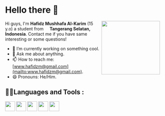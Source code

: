 # Hello there 👋

<img align="right" src="https://media.giphy.com/media/f6hnhHkks8bk4jwjh3/giphy.gif" width="190" height="175" />

Hi guys, I'm **Hafidz Mushhafa Al-Karim** (15 y.o) a student from <img src="https://cdn.discordapp.com/attachments/773831752271527946/912953010408271902/323372.png" width="12" /> **Tangerang Selatan, Indonesia**. Contact me if you have same interesting or some questions!
- 🔭 I’m currently working on something cool.
- 💬 Ask me about anything.
- 📫 How to reach me: [www.hafidzm@gmail.com](mailto:www.hafidzm@gmail.com).
- 😄 Pronouns: He/Him.

## 🧑‍💻Languages and Tools :
<div align="left">
 <img src="https://cdn-icons-png.flaticon.com/512/732/732212.png" width="32" />
 <img src="https://uxwing.com/wp-content/themes/uxwing/download/brands-and-social-media/css-icon.png" height="32" />
 <img src="https://uxwing.com/wp-content/themes/uxwing/download/brands-and-social-media/bootstrap-5-logo-icon.png" height="32" />
 <img src="https://cdn.jsdelivr.net/gh/devicons/devicon@develop/icons/javascript/javascript-original.svg" width="32" />
 <img src="https://assets.stickpng.com/images/58481791cef1014c0b5e4994.png" width="32" />
 
</div>
